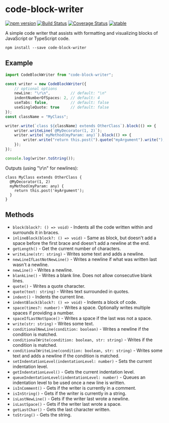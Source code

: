 code-block-writer
=================

[![npm version](https://badge.fury.io/js/code-block-writer.svg)](https://badge.fury.io/js/code-block-writer)
[![Build Status](https://travis-ci.org/dsherret/code-block-writer.svg)](https://travis-ci.org/dsherret/code-block-writer)
[![Coverage Status](https://coveralls.io/repos/dsherret/code-block-writer/badge.svg?branch=master&service=github)](https://coveralls.io/github/dsherret/code-block-writer?branch=master)
[![stable](http://badges.github.io/stability-badges/dist/stable.svg)](http://github.com/badges/stability-badges)

A simple code writer that assists with formatting and visualizing blocks of JavaScript or TypeScript code.

```
npm install --save code-block-writer
```

## Example

```typescript
import CodeBlockWriter from "code-block-writer";

const writer = new CodeBlockWriter({
    // optional options
    newLine: "\r\n",         // default: "\n"
    indentNumberOfSpaces: 2, // default: 4
    useTabs: false,          // default: false
    useSingleQuote: true     // default: false
});
const className = "MyClass";

writer.write(`class ${className} extends OtherClass`).block(() => {
    writer.writeLine(`@MyDecorator(1, 2)`);
    writer.write(`myMethod(myParam: any)`).block(() => {
        writer.write("return this.post(").quote("myArgument").write(");");
    });
});

console.log(writer.toString());
```

Outputs (using "\r\n" for newlines):

```text
class MyClass extends OtherClass {
  @MyDecorator(1, 2)
  myMethod(myParam: any) {
    return this.post('myArgument');
  }
}
```

## Methods

* `block(block?: () => void)` - Indents all the code written within and surrounds it in braces.
* `inlineBlock(block?: () => void)` - Same as block, but doesn't add a space before the first brace and doesn't add a newline at the end.
* `getLength()` - Get the current number of characters.
* `writeLine(str: string)` - Writes some text and adds a newline.
* `newLineIfLastNotNewLine()` - Writes a newline if what was written last wasn't a newline.
* `newLine()` - Writes a newline.
* `blankLine()` - Writes a blank line. Does not allow consecutive blank lines.
* `quote()` - Writes a quote character.
* `quote(text: string)` - Writes text surrounded in quotes.
* `indent()` - Indents the current line.
* `indentBlock(block?: () => void)` - Indents a block of code.
* `space(times?: number)` - Writes a space. Optionally writes multiple spaces if providing a number.
* `spaceIfLastNotSpace()` - Writes a space if the last was not a space.
* `write(str: string)` - Writes some text.
* `conditionalNewLine(condition: boolean)` - Writes a newline if the condition is matched.
* `conditionalWrite(condition: boolean, str: string)` - Writes if the condition is matched.
* `conditionalWriteLine(condition: boolean, str: string)` - Writes some text and adds a newline if the condition is matched.
* `setIndentationLevel(indentationLevel: number)` - Sets the current indentation level.
* `getIndentationLevel()` - Gets the current indentation level.
* `queueIndentationLevel(indentationLevel: number)` - Queues an indentation level to be used once a new line is written.
* `isInComment()` - Gets if the writer is currently in a comment.
* `isInString()` - Gets if the writer is currently in a string.
* `isLastNewLine()` - Gets if the writer last wrote a newline.
* `isLastSpace()` - Gets if the writer last wrote a space.
* `getLastChar()` - Gets the last character written.
* `toString()` - Gets the string.
